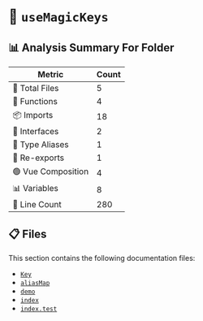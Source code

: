 # 📁 `useMagicKeys`

## 📊 Analysis Summary For Folder

| Metric | Count |
|--------|-------|
| 📁 Total Files | 5 |
| 🔧 Functions | 4 |
| 📦 Imports | 18 |
| 📐 Interfaces | 2 |
| 📑 Type Aliases | 1 |
| 🔄 Re-exports | 1 |
| 🟢 Vue Composition | 4 |
| 📊 Variables | 8 |
| 🔢 Line Count | 280 |


## 📋 Files

This section contains the following documentation files:

- [`Key`](./Key.md)
- [`aliasMap`](./aliasMap.md)
- [`demo`](./demo.md)
- [`index`](./index.md)
- [`index.test`](./index.test.md)